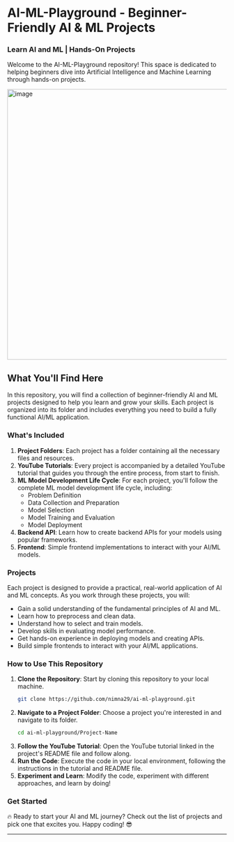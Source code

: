 # AI-ML-Playground - Beginner-Friendly AI & ML Projects

### Learn AI and ML | Hands-On Projects

Welcome to the AI-ML-Playground repository! This space is dedicated to helping beginners dive into Artificial Intelligence and Machine Learning through hands-on projects.

<img width="620" align="center" alt="image" src="https://github.com/nimna29/ai-ml-playground/assets/77341013/f381aeaf-03e0-49b1-a820-9058acfbaaba">

## What You'll Find Here

In this repository, you will find a collection of beginner-friendly AI and ML projects designed to help you learn and grow your skills. Each project is organized into its folder and includes everything you need to build a fully functional AI/ML application.

### What's Included

1. **Project Folders**: Each project has a folder containing all the necessary files and resources.
2. **YouTube Tutorials**: Every project is accompanied by a detailed YouTube tutorial that guides you through the entire process, from start to finish.
3. **ML Model Development Life Cycle**: For each project, you'll follow the complete ML model development life cycle, including:
   - Problem Definition
   - Data Collection and Preparation
   - Model Selection
   - Model Training and Evaluation
   - Model Deployment
4. **Backend API**: Learn how to create backend APIs for your models using popular frameworks.
5. **Frontend**: Simple frontend implementations to interact with your AI/ML models.

### Projects

Each project is designed to provide a practical, real-world application of AI and ML concepts. As you work through these projects, you will:
- Gain a solid understanding of the fundamental principles of AI and ML.
- Learn how to preprocess and clean data.
- Understand how to select and train models.
- Develop skills in evaluating model performance.
- Get hands-on experience in deploying models and creating APIs.
- Build simple frontends to interact with your AI/ML applications.

### How to Use This Repository

1. **Clone the Repository**: Start by cloning this repository to your local machine.
    ```bash
    git clone https://github.com/nimna29/ai-ml-playground.git
    ```
2. **Navigate to a Project Folder**: Choose a project you're interested in and navigate to its folder.
    ```bash
    cd ai-ml-playground/Project-Name
    ```
3. **Follow the YouTube Tutorial**: Open the YouTube tutorial linked in the project's README file and follow along.
4. **Run the Code**: Execute the code in your local environment, following the instructions in the tutorial and README file.
5. **Experiment and Learn**: Modify the code, experiment with different approaches, and learn by doing!

### Get Started

🔥 Ready to start your AI and ML journey? Check out the list of projects and pick one that excites you. Happy coding! 😎

---
